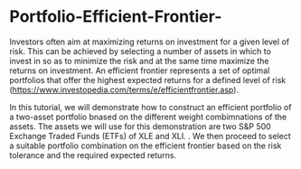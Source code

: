 # Portfolio-Efficient-Frontier-

Investors often aim at maximizing returns on investment for a given level of risk. This can be achieved by selecting a number of assets in which to invest in so as to minimize the risk and at the same time maximize the returns on investment. An efficient frontier represents a set of optimal portfolios that offer the highest expected returns for a defined level of risk (https://www.investopedia.com/terms/e/efficientfrontier.asp).

In this tutorial, we will demonstrate how to construct an efficient portfolio of a two-asset portfolio bnased on the different weight combimnations of the assets. The assets we will use for this demonstration are two S&P 500 Exchange Traded Funds (ETFs) of XLE and XLI. . We then proceed to select a suitable portfolio combination on the efficient frontier based on the risk tolerance and the required expected returns.


